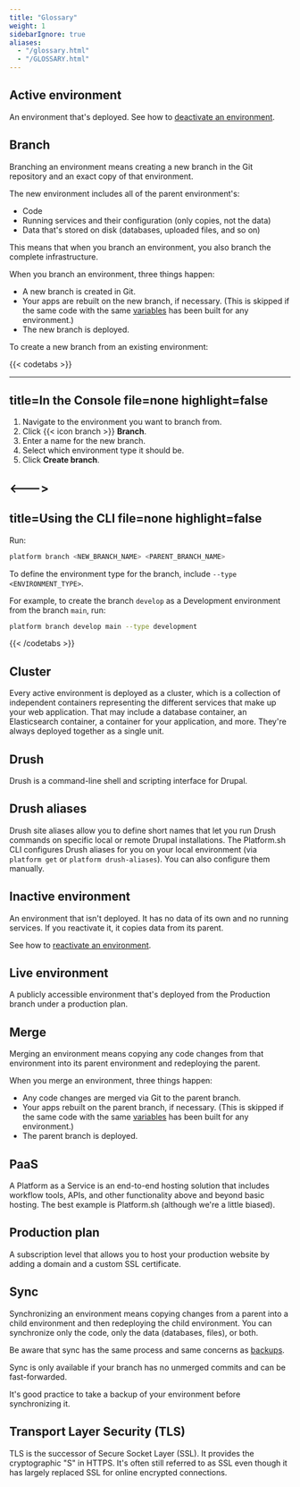 ```yaml
---
title: "Glossary"
weight: 1
sidebarIgnore: true
aliases:
  - "/glossary.html"
  - "/GLOSSARY.html"
---
```


## Active environment

An environment that's deployed.
See how to [deactivate an environment](../environments/deactivate-environment.md).

## Branch

Branching an environment means creating a new branch in the Git repository and an exact copy of that environment.

The new environment includes all of the parent environment's:

* Code
* Running services and their configuration (only copies, not the data)
* Data that's stored on disk (databases, uploaded files, and so on)

This means that when you branch an environment, you also branch the complete infrastructure.

When you branch an environment, three things happen:

* A new branch is created in Git.
* Your apps are rebuilt on the new branch, if necessary.
  (This is skipped if the same code with the same [variables](../development/variables/_index.md) has been built for any environment.)
* The new branch is deployed.

To create a new branch from an existing environment:


{{< codetabs >}}

---
title=In the Console
file=none
highlight=false
---

<!--This is in HTML to get the icon not to break the list. -->
<ol>
  <li>Navigate to the environment you want to branch from.</li>
  <li>Click {{< icon branch >}} <strong>Branch</strong>.</li>
  <li>Enter a name for the new branch.</li>
  <li>Select which environment type it should be.</li>
  <li>Click <strong>Create branch</strong>.</li>
</ol>

<--->
---
title=Using the CLI
file=none
highlight=false
---

Run:

```bash
platform branch <NEW_BRANCH_NAME> <PARENT_BRANCH_NAME>
```

To define the environment type for the branch, include `--type <ENVIRONMENT_TYPE>`.

For example, to create the branch `develop` as a Development environment from the branch `main`, run:

```bash
platform branch develop main --type development
```

{{< /codetabs >}}

## Cluster

Every active environment is deployed as a cluster,
which is a collection of independent containers
representing the different services that make up your web application.
That may include a database container, an Elasticsearch container,
a container for your application, and more.
They're always deployed together as a single unit.

## Drush

Drush is a command-line shell and scripting interface for Drupal.

## Drush aliases

Drush site aliases allow you to define short names
that let you run Drush commands on specific local or remote Drupal installations.
The Platform.sh CLI configures Drush aliases for you on your local environment
(via `platform get` or `platform drush-aliases`).
You can also configure them manually.

## Inactive environment

An environment that isn't deployed.
It has no data of its own and no running services.
If you reactivate it, it copies data from its parent.

See how to [reactivate an environment](../environments/deactivate-environment.md#reactivate-an-environment).

## Live environment

A publicly accessible environment that's deployed from the Production branch under a production plan.

## Merge

Merging an environment means copying any code changes from that environment into its parent environment
and redeploying the parent.

When you merge an environment, three things happen:

* Any code changes are merged via Git to the parent branch.
* Your apps rebuilt on the parent branch, if necessary.
  (This is skipped if the same code with the same [variables](../development/variables/_index.md) has been built for any environment.)
* The parent branch is deployed.

## PaaS

A Platform as a Service is an end-to-end hosting solution
that includes workflow tools, APIs, and other functionality above and beyond basic hosting.
The best example is Platform.sh (although we're a little biased).

## Production plan

A subscription level that allows you to host your production website
by adding a domain and a custom SSL certificate.

## Sync

Synchronizing an environment means copying changes from a parent into a child environment
and then redeploying the child environment.
You can synchronize only the code, only the data (databases, files), or both.

Be aware that sync has the same process and same concerns as [backups](../administration/backup-and-restore.md#backups-and-downtime).

Sync is only available if your branch has no unmerged commits and can be fast-forwarded.

It's good practice to take a backup of your environment before synchronizing it.

## Transport Layer Security (TLS)

TLS is the successor of Secure Socket Layer (SSL).
It provides the cryptographic "S" in HTTPS.
It's often still referred to as SSL
even though it has largely replaced SSL for online encrypted connections.
